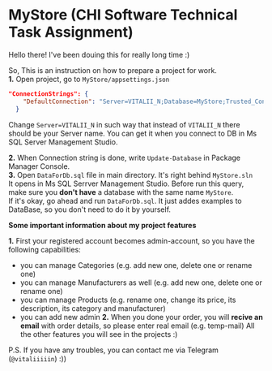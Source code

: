 # MyStore (CHI Software Technical Task Assignment)
Hello there!
I've been douing this for really long time :)

So, This is an instruction on how to prepare a project for work.
<br />
  **1.** Open project, go to ```MyStore/appsettings.json```
```json
"ConnectionStrings": {
    "DefaultConnection": "Server=VITALII_N;Database=MyStore;Trusted_Connection=True;MultipleActiveResultSets=True"
  }
```
Change ```Server=VITALII_N``` in such way that instead of ```VITALII_N``` there should be your Server name.
You can get it when you connect to DB in Ms SQL Server Management Studio.

  **2.** When Connection string is done, write ```Update-Database``` in Package Manager Console.
  <br />
  **3.** Open ```DataForDb.sql``` file in main directory. It's right behind ```MyStore.sln```
  <br />
  It opens in Ms SQL Serrver Management Studio.
  Before run this query, make sure you **don't have** a database with the same name ```MyStore```.
  <br />
  If it's okay, go ahead and run ```DataForDb.sql```.
  It just addes examples to DataBase, so you don't need to do it by yourself.

**Some important information about my project features**

**1.** First your registered account becomes admin-account, so you have the following capabilities:
   - you can manage Categories (e.g. add new one, delete one or rename one)
   - you can manage Manufacturers as well (e.g. add new one, delete one or rename one)
   - you can manage Products (e.g. rename one, change its price, its description, its category and manufacturer)
   - you can add new admin
**2.** When you done your order, you will **recive an email** with order details, so please enter real email (e.g. temp-mail)
All the other features you will see in the projects :)

P.S. If you have any troubles, you can contact me via Telegram (```@vitaliiiiin```) :))

